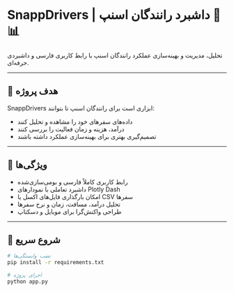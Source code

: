 # SnappDrivers | داشبرد رانندگان اسنپ 🚗📊

تحلیل، مدیریت و بهینه‌سازی عملکرد رانندگان اسنپ با رابط کاربری فارسی و داشبردی حرفه‌ای.

---

## 🎯 هدف پروژه

SnappDrivers ابزاری است برای رانندگان اسنپ تا بتوانند:
- داده‌های سفرهای خود را مشاهده و تحلیل کنند
- درآمد، هزینه و زمان فعالیت را بررسی کنند
- تصمیم‌گیری بهتری برای بهینه‌سازی عملکرد داشته باشند

---

## 🧰 ویژگی‌ها

- رابط کاربری کاملاً فارسی و بومی‌سازی‌شده  
- داشبرد تعاملی با نمودارهای Plotly Dash  
- امکان بارگذاری فایل‌های اکسل یا CSV سفرها  
- تحلیل درآمد، مسافت، زمان و نرخ سفرها  
- طراحی واکنش‌گرا برای موبایل و دسکتاپ  

---

## 🚀 شروع سریع

```bash
# نصب وابستگی‌ها
pip install -r requirements.txt

# اجرای پروژه
python app.py

